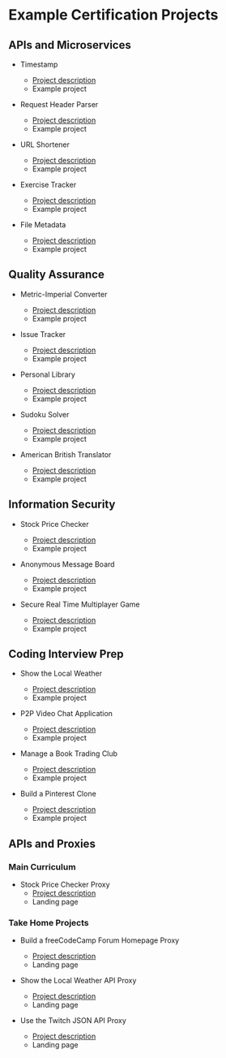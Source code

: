 # Example Certification Projects

## APIs and Microservices
* Timestamp
  - [Project description](https://www.freecodecamp.org/learn/apis-and-microservices/apis-and-microservices-projects/timestamp-microservice)
  - Example project

* Request Header Parser
  - [Project description](https://www.freecodecamp.org/learn/apis-and-microservices/apis-and-microservices-projects/request-header-parser-microservice)
  - Example project

* URL Shortener
  - [Project description](https://www.freecodecamp.org/learn/apis-and-microservices/apis-and-microservices-projects/url-shortener-microservice)
  - Example project

* Exercise Tracker
  - [Project description](https://www.freecodecamp.org/learn/apis-and-microservices/apis-and-microservices-projects/exercise-tracker)
  - Example project

* File Metadata
  - [Project description](https://www.freecodecamp.org/learn/apis-and-microservices/apis-and-microservices-projects/file-metadata-microservice)
  - Example project

## Quality Assurance
* Metric-Imperial Converter
  - [Project description](https://www.freecodecamp.org/learn/quality-assurance/quality-assurance-projects/metric-imperial-converter)
  - Example project

* Issue Tracker
  - [Project description](https://www.freecodecamp.org/learn/quality-assurance/quality-assurance-projects/issue-tracker)
  - Example project

* Personal Library
  - [Project description](https://www.freecodecamp.org/learn/quality-assurance/quality-assurance-projects/personal-library)
  - Example project

* Sudoku Solver
  - [Project description](https://www.freecodecamp.org/learn/quality-assurance/quality-assurance-projects/sudoku-solver)
  - Example project

* American British Translator
  - [Project description](https://www.freecodecamp.org/learn/quality-assurance/quality-assurance-projects/american-british-translator)
  - Example project

## Information Security
* Stock Price Checker
  - [Project description](https://www.freecodecamp.org/learn/information-security/information-security-projects/stock-price-checker)
  - Example project

* Anonymous Message Board
  - [Project description](https://www.freecodecamp.org/learn/information-security/information-security-projects/anonymous-message-board)
  - Example project

* Secure Real Time Multiplayer Game
  - [Project description](https://www.freecodecamp.org/learn/information-security/information-security-projects/secure-real-time-multiplayer-game)
  - Example project

## Coding Interview Prep
* Show the Local Weather
  - [Project description](https://www.freecodecamp.org/learn/coding-interview-prep/take-home-projects/show-the-local-weather)
  - Example project

* P2P Video Chat Application
  - [Project description](https://www.freecodecamp.org/learn/coding-interview-prep/take-home-projects/p2p-video-chat-application)
  - Example project

* Manage a Book Trading Club
  - [Project description](https://www.freecodecamp.org/learn/coding-interview-prep/take-home-projects/manage-a-book-trading-club)
  - Example project

* Build a Pinterest Clone
  - [Project description](https://www.freecodecamp.org/learn/coding-interview-prep/take-home-projects/build-a-pinterest-clone)
  - Example project

## APIs and Proxies

### Main Curriculum
* Stock Price Checker Proxy
  - [Project description](https://www.freecodecamp.org/learn/information-security/information-security-projects/stock-price-checker)
  - Landing page

### Take Home Projects
* Build a freeCodeCamp Forum Homepage Proxy
  - [Project description](https://www.freecodecamp.org/learn/coding-interview-prep/take-home-projects/build-a-freecodecamp-forum-homepage)
  - Landing page

* Show the Local Weather API Proxy
  - [Project description](https://www.freecodecamp.org/learn/coding-interview-prep/take-home-projects/show-the-local-weather)
  - Landing page

* Use the Twitch JSON API Proxy
  - [Project description](https://www.freecodecamp.org/learn/coding-interview-prep/take-home-projects/use-the-twitch-json-api)
  - Landing page
